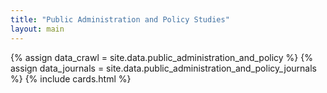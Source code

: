 ```yaml
---
title: "Public Administration and Policy Studies"
layout: main
---
```


{% assign data_crawl = site.data.public_administration_and_policy %} 
{% assign data_journals = site.data.public_administration_and_policy_journals %} 
{% include cards.html %}


